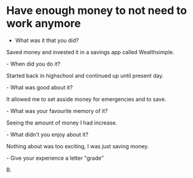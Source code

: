 
# Have enough money to not need to work anymore

- What was it that you did?
<p>Saved money and invested it in a savings app called Wealthsimple.</p> 
- When did you do it?
<p>Started back in highschool and continued up until present day.</p>
- What was good about it?
<p>It allowed me to set asside money for emergencies and to save.</p>
- What was your favourite memory of it?
<p>Seeing the amount of money I had increase.</p>
- What didn't you enjoy about it?
<p>Nothing about was too exciting, I was just saving money.</p>
- Give your experience a letter "grade"
<p>B.</p>

<style>
    .container {
        margin-bottom: 20px; /
        padding: 10px;
    }
</style>

<div class="container"></div>